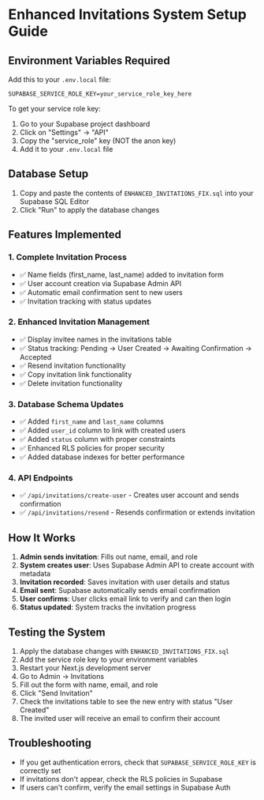 # Enhanced Invitations System Setup Guide

## Environment Variables Required

Add this to your `.env.local` file:

```
SUPABASE_SERVICE_ROLE_KEY=your_service_role_key_here
```

To get your service role key:
1. Go to your Supabase project dashboard
2. Click on "Settings" → "API"
3. Copy the "service_role" key (NOT the anon key)
4. Add it to your `.env.local` file

## Database Setup

1. Copy and paste the contents of `ENHANCED_INVITATIONS_FIX.sql` into your Supabase SQL Editor
2. Click "Run" to apply the database changes

## Features Implemented

### 1. Complete Invitation Process
- ✅ Name fields (first_name, last_name) added to invitation form
- ✅ User account creation via Supabase Admin API
- ✅ Automatic email confirmation sent to new users
- ✅ Invitation tracking with status updates

### 2. Enhanced Invitation Management
- ✅ Display invitee names in the invitations table
- ✅ Status tracking: Pending → User Created → Awaiting Confirmation → Accepted
- ✅ Resend invitation functionality
- ✅ Copy invitation link functionality
- ✅ Delete invitation functionality

### 3. Database Schema Updates
- ✅ Added `first_name` and `last_name` columns
- ✅ Added `user_id` column to link with created users
- ✅ Added `status` column with proper constraints
- ✅ Enhanced RLS policies for proper security
- ✅ Added database indexes for better performance

### 4. API Endpoints
- ✅ `/api/invitations/create-user` - Creates user account and sends confirmation
- ✅ `/api/invitations/resend` - Resends confirmation or extends invitation

## How It Works

1. **Admin sends invitation**: Fills out name, email, and role
2. **System creates user**: Uses Supabase Admin API to create account with metadata
3. **Invitation recorded**: Saves invitation with user details and status
4. **Email sent**: Supabase automatically sends email confirmation
5. **User confirms**: User clicks email link to verify and can then login
6. **Status updated**: System tracks the invitation progress

## Testing the System

1. Apply the database changes with `ENHANCED_INVITATIONS_FIX.sql`
2. Add the service role key to your environment variables
3. Restart your Next.js development server
4. Go to Admin → Invitations
5. Fill out the form with name, email, and role
6. Click "Send Invitation"
7. Check the invitations table to see the new entry with status "User Created"
8. The invited user will receive an email to confirm their account

## Troubleshooting

- If you get authentication errors, check that `SUPABASE_SERVICE_ROLE_KEY` is correctly set
- If invitations don't appear, check the RLS policies in Supabase
- If users can't confirm, verify the email settings in Supabase Auth
